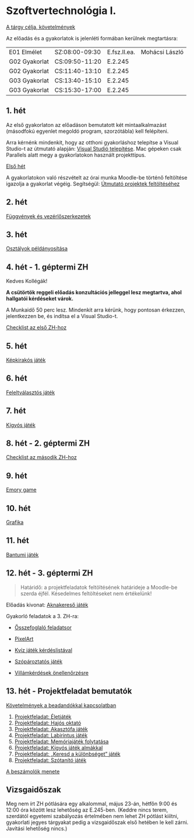 # Szoftvertechnológia I.

[A tárgy célja, követelmények](../kovetelmenyek/)

Az előadás és a gyakorlatok is jelenléti formában kerülnek megtartásra:

|||||
|-|-|-|-|
|E01 Elmélet| SZ:08:00-09:30 | E.fsz.II.ea. |Mohácsi László|
|G02 Gyakorlat|CS:09:50-11:20|E.2.245||
|G02 Gyakorlat|CS:11:40-13:10|E.2.245|| 
|G03 Gyakorlat|CS:13:40-15:10|E.2.245||
|G03 Gyakorlat|CS:15:30-17:00|E.2.245||

## 1. hét

Az első gyakorlaton az előadáson bemutatott két mintaalkalmazást (másodfokú egyenlet megoldó program, szorzótábla) kell felépíteni. 

Arra kérnénk mindenkit, hogy az otthoni gyakorláshoz telepítse a Visual Studio-t az útmutató alapján: [Visual Studió telepítése](/szoft1/vsinstall/). Mac gépeken csak Parallels alatt megy a gyakorlatokon használt projekttípus. 

[Első hét](/szoft1/masodfoku/)

A gyakorlatokon való részvételt az órai munka Moodle-be történő feltöltése igazolja a gyakorlat végéig. Segítségül: [Útmutató projektek feltöltéséhez](/szoft1/projektfeltoltes/)

## 2. hét

[Függvények és vezérlőszerkezetek](/szoft1/fuggvenyek/)


## 3. hét

[Osztályok példányosítása](/szoft1/osztalyok/)


## 4. hét - 1. géptermi ZH

Kedves Kollégák! 

**A csütörtök reggeli előadás konzultációs jelleggel lesz megtartva, ahol hallgatói kérdéseket várok.**

A Munkaidő 50 perc lesz. Mindenkit arra kérünk, hogy pontosan érkezzen, jelentkezzen be, és indítsa el a Visual Studio-t. 

[Checklist az első ZH-hoz](/szoft1/zh1checklist/)

## 5. hét

[Képkirakós játék](/szoft1/kepkirakos/)

## 6. hét

[Feleltválasztós játék](/szoft1/feleletvalasztos/)

## 7. hét

[Kígyós játék](/szoft1/kigyos/)

## 8. hét - 2. géptermi ZH

[Checklist az második ZH-hoz](/szoft1/zh2checklist/)

## 9. hét

[Emory game](/szoft1/emory/)

## 10. hét

[Grafika](/szoft1/grafika_ifs_reszletes/)


## 11. hét

[Bantumi játék](/szoft1/bantumi/)


## 12. hét - 3. géptermi ZH

> Határidő: a projektfeladatok feltöltésének határideje a Moodle-be szerda éjfél. Késedelmes feltöltéseket nem értékelünk!

Előadás kivonat: [Aknakereső játék](/szoft1/amoba/)

Gyakorló feladatok a 3. ZH-ra:

- [Ősszefoglaló feladatsor](/szoft1/osszefoglalo_levelezo/) 

- [PixelArt](/szoft1/pixelart/)

- [Kvíz játék kérdéslistával](/szoft1/quiz2/) 

- [Szópároztatós játék](/szoft1/szoparoztatos/)

- [Villámkérdések önellenőrzésre](/szoft1/villamkerdesek/)

## 13. hét - Projektfeladat bemutatók

[Követelmények a beadandókkal kapcsolatban](/szoft1/beadando/) 

1. [Projektfeladat: Életjáték](/szoft1/beadando_game_of_life/)
2. [Projektfeladat: Hajós oktató](/szoft1/beadando_hajos/)
3. [Projektfeladat: Akasztófa játék](/szoft1/beadando_hangman/)
4. [Projektfeladat: Labirintus játék](/szoft1/beadando_maze/)
5. [Projektfeladat: Memóriajáték folytatása](/szoft1/beadando_quiz_numerikus/)
6. [Projektfeladat: Kígyós játék almákkal](/szoft1/beadando_snake/)
7. [Projektfeladat: „Keresd a különbséget” játék](/szoft1/beadando_spot_the_difference/)
8. [Projektfeladat: Szótanító játék](/szoft1/beadando_szotanito/)

[A beszámolók menete](/szoft1/teamsbeszamolok/)

## Vizsgaidőszak

Meg nem írt ZH pótlására egy alkalommal, május 23-án, hétfőn 9:00 és 12:00 óra között lesz lehetőség az E.245-ben. (Keddre nincs terem, szerdától egyetemi szabályozás értelmében nem lehet ZH pótlást kiíítni, gyakorlati jegyes tárgyakat pedig a vizsgaidőszak első hetében le kell zárni. Javítási lehetőség nincs.) 
